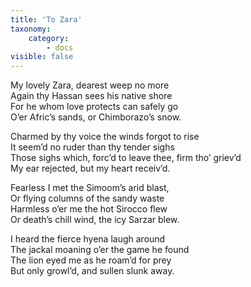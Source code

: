 ```yaml
---
title: 'To Zara'
taxonomy:
    category:
        - docs
visible: false
---
```


My lovely Zara, dearest weep no more    
Again thy Hassan sees his native shore    
For he whom love protects can safely go    
O’er Afric’s sands, or Chimborazo’s snow.  
  
Charmed by thy voice the winds forgot to rise    
It seem’d no ruder than thy tender sighs    
Those sighs which, forc’d to leave thee, firm tho’ griev’d    
My ear rejected, but my heart receiv’d.    
  
Fearless I met the Simoom’s arid blast,    
Or flying columns of the sandy waste    
Harmless o’er me the hot Sirocco flew    
Or death’s chill wind, the icy Sarzar blew.  
  
I heard the fierce hyena laugh around    
The jackal moaning o’er the game he found    
The lion eyed me as he roam’d for prey    
But only growl’d, and sullen slunk away.  
